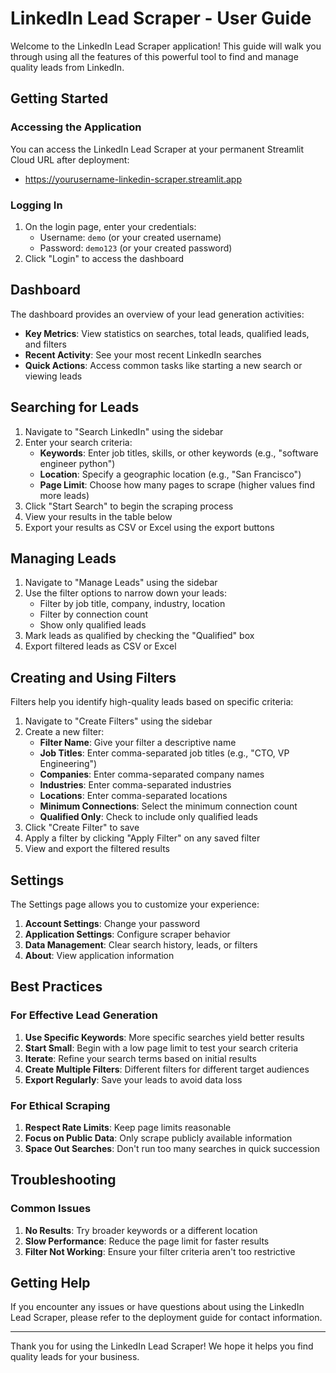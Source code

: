 # LinkedIn Lead Scraper - User Guide

Welcome to the LinkedIn Lead Scraper application! This guide will walk you through using all the features of this powerful tool to find and manage quality leads from LinkedIn.

## Getting Started

### Accessing the Application

You can access the LinkedIn Lead Scraper at your permanent Streamlit Cloud URL after deployment:
- https://yourusername-linkedin-scraper.streamlit.app

### Logging In

1. On the login page, enter your credentials:
   - Username: `demo` (or your created username)
   - Password: `demo123` (or your created password)
2. Click "Login" to access the dashboard

## Dashboard

The dashboard provides an overview of your lead generation activities:

- **Key Metrics**: View statistics on searches, total leads, qualified leads, and filters
- **Recent Activity**: See your most recent LinkedIn searches
- **Quick Actions**: Access common tasks like starting a new search or viewing leads

## Searching for Leads

1. Navigate to "Search LinkedIn" using the sidebar
2. Enter your search criteria:
   - **Keywords**: Enter job titles, skills, or other keywords (e.g., "software engineer python")
   - **Location**: Specify a geographic location (e.g., "San Francisco")
   - **Page Limit**: Choose how many pages to scrape (higher values find more leads)
3. Click "Start Search" to begin the scraping process
4. View your results in the table below
5. Export your results as CSV or Excel using the export buttons

## Managing Leads

1. Navigate to "Manage Leads" using the sidebar
2. Use the filter options to narrow down your leads:
   - Filter by job title, company, industry, location
   - Filter by connection count
   - Show only qualified leads
3. Mark leads as qualified by checking the "Qualified" box
4. Export filtered leads as CSV or Excel

## Creating and Using Filters

Filters help you identify high-quality leads based on specific criteria:

1. Navigate to "Create Filters" using the sidebar
2. Create a new filter:
   - **Filter Name**: Give your filter a descriptive name
   - **Job Titles**: Enter comma-separated job titles (e.g., "CTO, VP Engineering")
   - **Companies**: Enter comma-separated company names
   - **Industries**: Enter comma-separated industries
   - **Locations**: Enter comma-separated locations
   - **Minimum Connections**: Select the minimum connection count
   - **Qualified Only**: Check to include only qualified leads
3. Click "Create Filter" to save
4. Apply a filter by clicking "Apply Filter" on any saved filter
5. View and export the filtered results

## Settings

The Settings page allows you to customize your experience:

1. **Account Settings**: Change your password
2. **Application Settings**: Configure scraper behavior
3. **Data Management**: Clear search history, leads, or filters
4. **About**: View application information

## Best Practices

### For Effective Lead Generation

1. **Use Specific Keywords**: More specific searches yield better results
2. **Start Small**: Begin with a low page limit to test your search criteria
3. **Iterate**: Refine your search terms based on initial results
4. **Create Multiple Filters**: Different filters for different target audiences
5. **Export Regularly**: Save your leads to avoid data loss

### For Ethical Scraping

1. **Respect Rate Limits**: Keep page limits reasonable
2. **Focus on Public Data**: Only scrape publicly available information
3. **Space Out Searches**: Don't run too many searches in quick succession

## Troubleshooting

### Common Issues

1. **No Results**: Try broader keywords or a different location
2. **Slow Performance**: Reduce the page limit for faster results
3. **Filter Not Working**: Ensure your filter criteria aren't too restrictive

## Getting Help

If you encounter any issues or have questions about using the LinkedIn Lead Scraper, please refer to the deployment guide for contact information.

---

Thank you for using the LinkedIn Lead Scraper! We hope it helps you find quality leads for your business.
